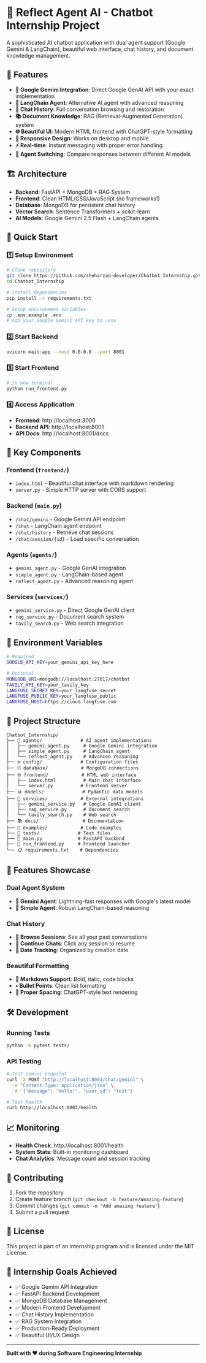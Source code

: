 # 🤖 Reflect Agent AI - Chatbot Internship Project

A sophisticated AI chatbot application with dual agent support (Google Gemini & LangChain), beautiful web interface, chat history, and document knowledge management.

## 🌟 Features

- **🔮 Google Gemini Integration**: Direct Google GenAI API with your exact implementation
- **🤖 LangChain Agent**: Alternative AI agent with advanced reasoning
- **💬 Chat History**: Full conversation browsing and restoration
- **📚 Document Knowledge**: RAG (Retrieval-Augmented Generation) system
- **🌐 Beautiful UI**: Modern HTML frontend with ChatGPT-style formatting
- **📱 Responsive Design**: Works on desktop and mobile
- **⚡ Real-time**: Instant messaging with proper error handling
- **🔄 Agent Switching**: Compare responses between different AI models

## 🏗️ Architecture

- **Backend**: FastAPI + MongoDB + RAG System
- **Frontend**: Clean HTML/CSS/JavaScript (no frameworks!)
- **Database**: MongoDB for persistent chat history
- **Vector Search**: Sentence Transformers + scikit-learn
- **AI Models**: Google Gemini 2.5 Flash + LangChain agents

## 🚀 Quick Start

### 1️⃣ Setup Environment
```bash
# Clone repository
git clone https://github.com/sheharzad-developer/Chatbot_Internship.git
cd Chatbot_Internship

# Install dependencies
pip install -r requirements.txt

# Setup environment variables
cp .env.example .env
# Add your Google Gemini API key to .env
```

### 2️⃣ Start Backend
```bash
uvicorn main:app --host 0.0.0.0 --port 8001
```

### 3️⃣ Start Frontend
```bash
# In new terminal
python run_frontend.py
```

### 4️⃣ Access Application
- **Frontend**: http://localhost:3000
- **Backend API**: http://localhost:8001
- **API Docs**: http://localhost:8001/docs

## 🎯 Key Components

### Frontend (`frontend/`)
- `index.html` - Beautiful chat interface with markdown rendering
- `server.py` - Simple HTTP server with CORS support

### Backend (`main.py`)
- `/chat/gemini` - Google Gemini API endpoint
- `/chat` - LangChain agent endpoint  
- `/chat/history` - Retrieve chat sessions
- `/chat/session/{id}` - Load specific conversation

### Agents (`agents/`)
- `gemini_agent.py` - Google GenAI integration
- `simple_agent.py` - LangChain-based agent
- `reflect_agent.py` - Advanced reasoning agent

### Services (`services/`)
- `gemini_service.py` - Direct Google GenAI client
- `rag_service.py` - Document search system
- `tavily_search.py` - Web search integration

## 🔧 Environment Variables

```bash
# Required
GOOGLE_API_KEY=your_gemini_api_key_here

# Optional
MONGODB_URI=mongodb://localhost:27017/chatbot
TAVILY_API_KEY=your_tavily_key
LANGFUSE_SECRET_KEY=your_langfuse_secret
LANGFUSE_PUBLIC_KEY=your_langfuse_public  
LANGFUSE_HOST=https://cloud.langfuse.com
```

## 📁 Project Structure

```
Chatbot_Internship/
├── 🤖 agents/              # AI agent implementations
│   ├── gemini_agent.py     # Google Gemini integration
│   ├── simple_agent.py     # LangChain agent
│   └── reflect_agent.py    # Advanced reasoning
├── ⚙️ config/              # Configuration files
├── 🗄️ database/            # MongoDB connections
├── 🌐 frontend/            # HTML web interface
│   ├── index.html          # Main chat interface
│   └── server.py          # Frontend server
├── 📊 models/              # Pydantic data models
├── 🔧 services/            # External integrations
│   ├── gemini_service.py   # Google GenAI client
│   ├── rag_service.py      # Document search
│   └── tavily_search.py    # Web search
├── 📚 docs/                # Documentation
├── 🧪 examples/            # Code examples
├── 🧪 tests/              # Test files
├── 📄 main.py             # FastAPI backend
├── 🚀 run_frontend.py     # Frontend launcher
└── 📋 requirements.txt    # Dependencies
```

## 🎨 Features Showcase

### Dual Agent System
- **🔮 Gemini Agent**: Lightning-fast responses with Google's latest model
- **🤖 Simple Agent**: Robust LangChain-based reasoning

### Chat History
- **📜 Browse Sessions**: See all your past conversations
- **🔄 Continue Chats**: Click any session to resume
- **📅 Date Tracking**: Organized by creation date

### Beautiful Formatting
- **📝 Markdown Support**: Bold, italic, code blocks
- **• Bullet Points**: Clean list formatting
- **📏 Proper Spacing**: ChatGPT-style text rendering

## 🛠️ Development

### Running Tests
```bash
python -m pytest tests/
```

### API Testing
```bash
# Test Gemini endpoint
curl -X POST "http://localhost:8001/chat/gemini" \
  -H "Content-Type: application/json" \
  -d '{"message": "Hello!", "user_id": "test"}'

# Test health
curl http://localhost:8001/health
```

## 📈 Monitoring

- **Health Check**: http://localhost:8001/health
- **System Stats**: Built-in monitoring dashboard
- **Chat Analytics**: Message count and session tracking

## 🤝 Contributing

1. Fork the repository
2. Create feature branch (`git checkout -b feature/amazing-feature`)
3. Commit changes (`git commit -m 'Add amazing feature'`)
4. Submit a pull request

## 📄 License

This project is part of an internship program and is licensed under the MIT License.

## 🎯 Internship Goals Achieved

- ✅ Google Gemini API Integration
- ✅ FastAPI Backend Development  
- ✅ MongoDB Database Management
- ✅ Modern Frontend Development
- ✅ Chat History Implementation
- ✅ RAG System Integration
- ✅ Production-Ready Deployment
- ✅ Beautiful UI/UX Design

---

**Built with ❤️ during Software Engineering Internship** 